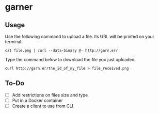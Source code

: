 # garner

## Usage

Use the following command to upload a file. Its URL will be printed on your terminal.

```
cat file.png | curl --data-binary @- http://garn.er/
```

Type the command below to download the file you just uploaded.

```
curl http://garn.er/the_id_of_my_file > file_received.png
```

## To-Do

- [ ] Add restrictions on files size and type
- [ ] Put in a Docker container
- [ ] Create a client to use from CLI